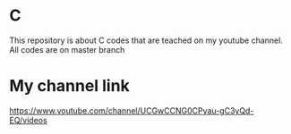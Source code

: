 # C
This repository is about C codes that are teached on my youtube channel.
All codes are on master branch



# My channel link
https://www.youtube.com/channel/UCGwCCNG0CPyau-gC3yQd-EQ/videos
